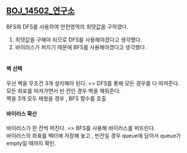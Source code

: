 ## [BOJ_14502_연구소](https://www.acmicpc.net/problem/14502)


BFS와 DFS를 사용하여 안전영역의 최댓값을 구하였다.<br>

1. 최댓값을 구해야 되므로 DFS를 사용해야겠다고 생각했다.<br>
2. 바이러스가 퍼지기 때문에 BFS를 사용해야겠다고 생각했다.<br><br>

#### 벽 선택 <br>
우선 벽을 무조건 3개 설치해야 된다. =>  DFS를 통해 모든 경우를 다 따져준다. <br>
모든 좌표를 따져가면서 빈 칸인 경우 벽을 채워준다. <br>
벽을 3개 모두 채웠을 경우 , BFS 함수를 호출 <br>

#### 바이러스 확산<br>
바이러스가 한 칸씩 퍼진다. => BFS를 사용해 바이러스를 퍼뜨린다.<br>
바이러스의 좌표를 벡터에 저장해 놓고 , 빈칸일 경우 queue에 담아서 queue가 empty일 때까지 확인.<br>



